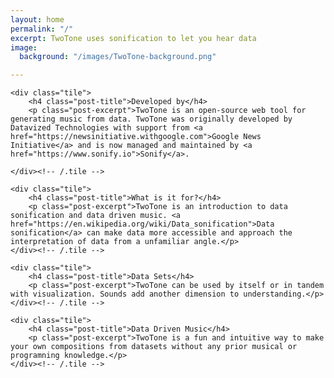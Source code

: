 ```yaml
---
layout: home
permalink: "/"
excerpt: TwoTone uses sonification to let you hear data
image:
  background: "/images/TwoTone-background.png"

---
```

<div class="tiles home-tiles">

    <div class="tile">
    	<h4 class="post-title">Developed by</h4>
    	<p class="post-excerpt">TwoTone is an open-source web tool for generating music from data. TwoTone was originally developed by Datavized Technologies with support from <a href="https://newsinitiative.withgoogle.com">Google News Initiative</a> and is now managed and maintained by <a href="https://www.sonify.io">Sonify</a>.
    
    </div><!-- /.tile -->
    
    <div class="tile">
    	<h4 class="post-title">What is it for?</h4>
    	<p class="post-excerpt">TwoTone is an introduction to data sonification and data driven music. <a href="https://en.wikipedia.org/wiki/Data_sonification">Data sonification</a> can make data more accessible and approach the interpretation of data from a unfamiliar angle.</p>
    </div><!-- /.tile -->
    
    <div class="tile">
    	<h4 class="post-title">Data Sets</h4>
    	<p class="post-excerpt">TwoTone can be used by itself or in tandem with visualization. Sounds add another dimension to understanding.</p>
    </div><!-- /.tile -->
    
    <div class="tile">
    	<h4 class="post-title">Data Driven Music</h4>
    	<p class="post-excerpt">TwoTone is a fun and intuitive way to make your own compositions from datasets without any prior musical or programning knowledge.</p>
    </div><!-- /.tile -->

</div><!-- /.tiles -->